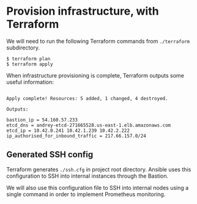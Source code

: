 # Provision infrastructure, with Terraform

We will need to run the following Terraform commands from `./terraform` subdirectory.

```
$ terraform plan
$ terraform apply
```

When infrastructure provisioning is complete, Terraform outputs some useful information:
```

Apply complete! Resources: 5 added, 1 changed, 4 destroyed.

Outputs:

bastion_ip = 54.160.57.233
etcd_dns = andrey-etcd-271665528.us-east-1.elb.amazonaws.com
etcd_ip = 10.42.0.241 10.42.1.239 10.42.2.222
ip_authorised_for_inbound_traffic = 217.66.157.0/24
```


## Generated SSH config

Terraform generates `./ssh.cfg` in project root directory.
Ansible uses this configuration to SSH into internal instances through the Bastion.

We will also use this configuration file to SSH into internal nodes using a single command in order to implement Prometheus monitoring.
